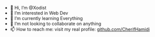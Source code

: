 - 👋 Hi, I’m @Xodist
- 👀 I’m interested in Web Dev
- 🌱 I’m currently learning Everything
- 💞️ I’m not looking to collaborate on anything
- 📫 How to reach me: visit my real profile: [github.com/CherifHamidi](https://github.com/CherifHamidi)

<!---
Xodist/Xodist is a ✨ special ✨ repository because its `README.md` (this file) appears on your GitHub profile.
You can click the Preview link to take a look at your changes.
--->
